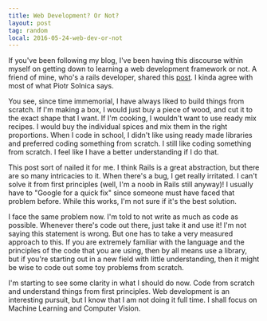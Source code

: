 ```yaml
---
title: Web Development? Or Not?
layout: post
tag: random
local: 2016-05-24-web-dev-or-not
---
```


If you've been following my blog, I've been having this discourse within myself on getting down to learning a web development framework or not. A friend of mine, who's a rails developer, shared this <a href="http://solnic.eu/2016/05/22/my-time-with-rails-is-up.html">post</a>. I kinda agree with most of what Piotr Solnica says.

You see, since time immemorial, I have always liked to build things from scratch. If I'm making a box, I would just buy a piece of wood, and cut it to the exact shape that I want. If I'm cooking, I wouldn't want to use ready mix recipes. I would buy the individual spices and mix them in the right proportions. When I code in school, I didn't like using ready made libraries and preferred coding something from scratch. I still like coding something from scratch. I feel like I have a better understanding if I do that.

This post sort of nailed it for me. I think Rails is a great abstraction, but there are so many intricacies to it. When there's a bug, I get really irritated. I can't solve it from first principles (well, I'm a noob in Rails still anyway)! I usually have to "Google for a quick fix" since someone must have faced that problem before. While this works, I'm not sure if it's the best solution.

I face the same problem now. I'm told to not write as much as code as possible. Whenever there's code out there, just take it and use it! I'm not saying this statement is wrong. But one has to take a very measured approach to this. If you are extremely familiar with the language and the principles of the code that you are using, then by all means use a library, but if you're starting out in a new field with little understanding, then it might be wise to code out some toy problems from scratch.

I'm starting to see some clarity in what I should do now. Code from scratch and understand things from first principles. Web development is an interesting pursuit, but I know that I am not doing it full time. I shall focus on Machine Learning and Computer Vision.

